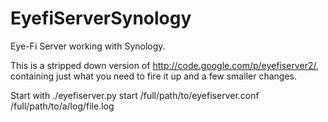 EyefiServerSynology
===================

Eye-Fi Server working with Synology.

This is a stripped down version of http://code.google.com/p/eyefiserver2/, containing just what you need to fire it up and a few smaller changes.

Start with ./eyefiserver.py start /full/path/to/eyefiserver.conf /full/path/to/a/log/file.log
